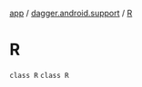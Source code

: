 [app](../../index.md) / [dagger.android.support](../index.md) / [R](./index.md)

# R

`class R`
`class R`